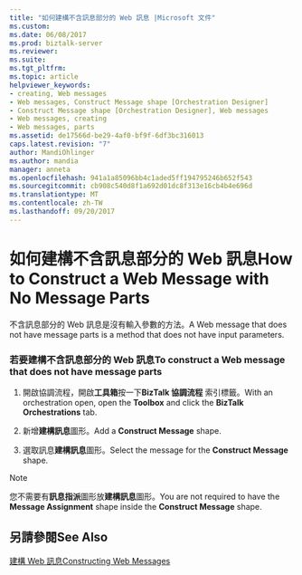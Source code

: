 ```yaml
---
title: "如何建構不含訊息部分的 Web 訊息 |Microsoft 文件"
ms.custom: 
ms.date: 06/08/2017
ms.prod: biztalk-server
ms.reviewer: 
ms.suite: 
ms.tgt_pltfrm: 
ms.topic: article
helpviewer_keywords:
- creating, Web messages
- Web messages, Construct Message shape [Orchestration Designer]
- Construct Message shape [Orchestration Designer], Web messages
- Web messages, creating
- Web messages, parts
ms.assetid: de17566d-be29-4af0-bf9f-6df3bc316013
caps.latest.revision: "7"
author: MandiOhlinger
ms.author: mandia
manager: anneta
ms.openlocfilehash: 941a1a85096bb4c1aded5ff194795246b652f543
ms.sourcegitcommit: cb908c540d8f1a692d01dc8f313e16cb4b4e696d
ms.translationtype: MT
ms.contentlocale: zh-TW
ms.lasthandoff: 09/20/2017
---
```

# <a name="how-to-construct-a-web-message-with-no-message-parts"></a><span data-ttu-id="4f25b-102">如何建構不含訊息部分的 Web 訊息</span><span class="sxs-lookup"><span data-stu-id="4f25b-102">How to Construct a Web Message with No Message Parts</span></span>
<span data-ttu-id="4f25b-103">不含訊息部分的 Web 訊息是沒有輸入參數的方法。</span><span class="sxs-lookup"><span data-stu-id="4f25b-103">A Web message that does not have message parts is a method that does not have input parameters.</span></span>  
  
### <a name="to-construct-a-web-message-that-does-not-have-message-parts"></a><span data-ttu-id="4f25b-104">若要建構不含訊息部分的 Web 訊息</span><span class="sxs-lookup"><span data-stu-id="4f25b-104">To construct a Web message that does not have message parts</span></span>  
  
1.  <span data-ttu-id="4f25b-105">開啟協調流程，開啟**工具箱**按一下**BizTalk 協調流程** 索引標籤。</span><span class="sxs-lookup"><span data-stu-id="4f25b-105">With an orchestration open, open the **Toolbox** and click the **BizTalk Orchestrations** tab.</span></span>  
  
2.  <span data-ttu-id="4f25b-106">新增**建構訊息**圖形。</span><span class="sxs-lookup"><span data-stu-id="4f25b-106">Add a **Construct Message** shape.</span></span>  
  
3.  <span data-ttu-id="4f25b-107">選取訊息**建構訊息**圖形。</span><span class="sxs-lookup"><span data-stu-id="4f25b-107">Select the message for the **Construct Message** shape.</span></span>  
  
> [!NOTE]
>  <span data-ttu-id="4f25b-108">您不需要有**訊息指派**圖形放**建構訊息**圖形。</span><span class="sxs-lookup"><span data-stu-id="4f25b-108">You are not required to have the **Message Assignment** shape inside the **Construct Message** shape.</span></span>  
  
## <a name="see-also"></a><span data-ttu-id="4f25b-109">另請參閱</span><span class="sxs-lookup"><span data-stu-id="4f25b-109">See Also</span></span>  
 [<span data-ttu-id="4f25b-110">建構 Web 訊息</span><span class="sxs-lookup"><span data-stu-id="4f25b-110">Constructing Web Messages</span></span>](../core/constructing-web-messages.md)